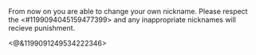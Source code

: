 From now on you are able to change your own nickname. Please respect the <#1199094045159477399> and any inappropriate nicknames will recieve punishment.

<@&1199091249534222346>
